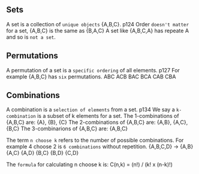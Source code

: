 ## Sets

A set is a collection of `unique objects` {A,B,C}. p124
Order `doesn't matter` for a set, {A,B,C} is the same as {B,A,C}
A set like {A,B,C,A} has repeate A and so is `not a set`.

## Permutations

A permutation of a set is a `specific ordering` of all elements. p127
For example {A,B,C} has `six` permutations.
ABC ACB BAC BCA CAB CBA

## Combinations

A combination is a `selection of elements` from a set. p134
We say a `k-combination` is a subset of k elements for a set.
The 1-combinations of {A,B,C} are: {A}, {B}, {C}
The 2-combinations of {A,B,C} are: {A,B}, {A,C}, {B,C}
The 3-combinarions of {A,B,C} are: {A,B,C}

The term `n choose k` refers to the number of possible combinations.
For example 4 choose 2 is `6 combinations` without repetition. 
{A,B,C,D} -> {A,B} {A,C} {A,D} {B,C} {B,D} {C,D}

The `formula` for calculating n choose k is:
C(n,k) = (n!) / (k! x (n-k)!)